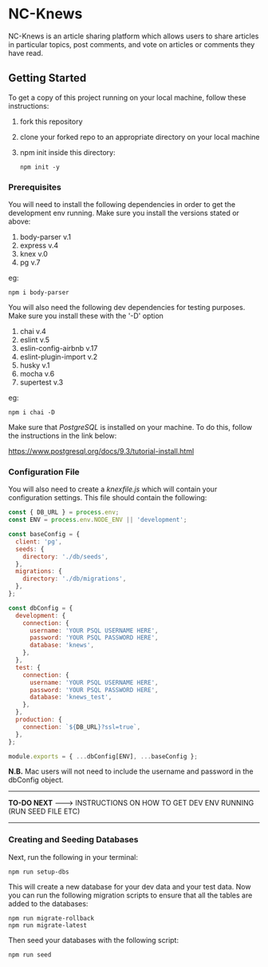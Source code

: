 # NC-Knews

NC-Knews is an article sharing platform which allows users to share articles in particular topics, post comments, and vote on articles or comments they have read.

## Getting Started

To get a copy of this project running on your local machine, follow these instructions:

1. fork this repository
2. clone your forked repo to an appropriate directory on your local machine
3. npm init inside this directory:

    ``` 
    npm init -y
    ```

### Prerequisites

You will need to install the following dependencies in order to get the development env running. Make sure you install the versions stated or above:

1. body-parser v.1
2. express v.4
3. knex v.0
4. pg v.7

eg:

``` 
npm i body-parser
```
You will also need the following dev dependencies for testing purposes. Make sure you install these with the '-D' option

1. chai v.4
2. eslint v.5
3. eslin-config-airbnb v.17
4. eslint-plugin-import v.2
5. husky v.1
6. mocha v.6
7. supertest v.3

eg:

```
npm i chai -D
```

Make sure that *PostgreSQL* is installed on your machine. To do this, follow the instructions in the link below:

https://www.postgresql.org/docs/9.3/tutorial-install.html

### Configuration File

You will also need to create a *knexfile.js* which will contain your configuration settings. This file should contain the following:

```javascript
const { DB_URL } = process.env;
const ENV = process.env.NODE_ENV || 'development';

const baseConfig = {
  client: 'pg',
  seeds: {
    directory: './db/seeds',
  },
  migrations: {
    directory: './db/migrations',
  },
};

const dbConfig = {
  development: {
    connection: {
      username: 'YOUR PSQL USERNAME HERE',
      password: 'YOUR PSQL PASSWORD HERE',
      database: 'knews',
    },
  },
  test: {
    connection: {
      username: 'YOUR PSQL USERNAME HERE',
      password: 'YOUR PSQL PASSWORD HERE',
      database: 'knews_test',
    },
  },
  production: {
    connection: `${DB_URL}?ssl=true`,
  },
};

module.exports = { ...dbConfig[ENV], ...baseConfig };

```
**N.B.** Mac users will not need to include the username and password in the dbConfig object.

****
**TO-DO NEXT** ---> INSTRUCTIONS ON HOW TO GET DEV ENV RUNNING (RUN SEED FILE ETC)
****

### Creating and Seeding Databases

Next, run the following in your terminal:

```
npm run setup-dbs
```
This will create a new database for your dev data and your test data. Now you can run the following migration scripts to ensure that all the tables are added to the databases:

```
npm run migrate-rollback
npm run migrate-latest
```

Then seed your databases with the following script:
```
npm run seed
```
